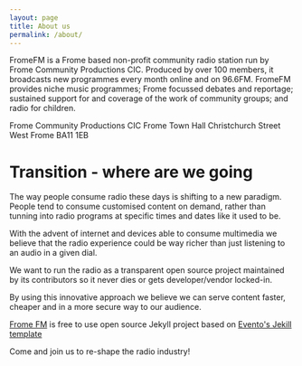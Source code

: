 ```yaml
---
layout: page
title: About us
permalink: /about/
---
```


FromeFM is a Frome based non-profit community radio station run by Frome Community Productions CIC. Produced by over 100 members, it broadcasts new programmes every month online and on 96.6FM. FromeFM provides niche music programmes; Frome focussed debates and reportage; sustained support for and coverage of the work of community groups; and radio for children.

Frome Community Productions CIC
Frome Town Hall
Christchurch Street West
Frome
BA11 1EB

# Transition - where are we going

The way people consume radio these days is shifting to a new paradigm. People tend to consume customised content on demand, rather than tunning into radio programs at specific times and dates like it used to be.

With the advent of internet and devices able to consume multimedia we believe that the radio experience could be way richer than just listening to an audio in a given dial. 

We want to run the radio as a transparent open source project maintained by its contributors so it never dies or gets developer/vendor locked-in.

By using this innovative approach we believe we can serve content faster, cheaper and in a more secure way to our audience. 

[Frome FM](https://github.com/druidalabs/frome.fm) is free to use open source Jekyll project based on [Evento's Jekill template](https://github.com/boyney123/evento)

Come and join us to re-shape the radio industry! 


